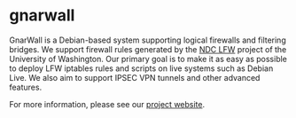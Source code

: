 # gnarwall

GnarWall is a Debian-based system supporting logical firewalls and filtering bridges. We support firewall rules generated by the [NDC LFW](https://staff.washington.edu/corey/fw/) project of the University of Washington. Our primary goal is to make it as easy as possible to deploy LFW iptables rules and scripts on live systems such as Debian Live. We also aim to support IPSEC VPN tunnels and other advanced features.

For more information, please see our [project website](https://sites.google.com/site/gnarwallproject/).
